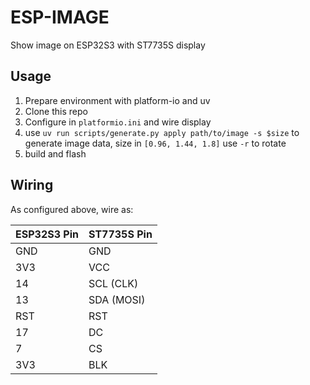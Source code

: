 # ESP-IMAGE

Show image on ESP32S3 with ST7735S display

## Usage

1. Prepare environment with platform-io and uv
2. Clone this repo
3. Configure in `platformio.ini` and wire display
4. use `uv run scripts/generate.py apply path/to/image -s $size` to generate image data, size in `[0.96, 1.44, 1.8]` use
   `-r` to rotate
5. build and flash

## Wiring

As configured above, wire as:

| ESP32S3 Pin | ST7735S Pin |
|-------------|-------------|
| GND         | GND         |
| 3V3         | VCC         |
| 14          | SCL (CLK)   |
| 13          | SDA (MOSI)  |
| RST         | RST         |
| 17          | DC          |
| 7           | CS          |
| 3V3         | BLK         |
